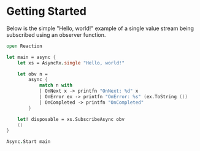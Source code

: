 # Getting Started

Below is the simple "Hello, world!" example of a single value stream being subscribed using an observer function.

```fs
open Reaction

let main = async {
    let xs = AsyncRx.single "Hello, world!"

    let obv n =
        async {
            match n with
            | OnNext x -> printfn "OnNext: %d" x
            | OnError ex -> printfn "OnError: %s" (ex.ToString ())
            | OnCompleted -> printfn "OnCompleted"
        }

    let! disposable = xs.SubscribeAsync obv
    ()
}

Async.Start main
```